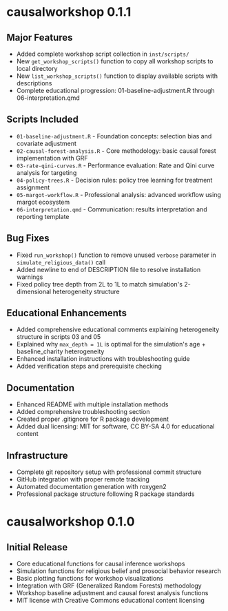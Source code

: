 # causalworkshop 0.1.1

## Major Features

* Added complete workshop script collection in `inst/scripts/`
* New `get_workshop_scripts()` function to copy all workshop scripts to local directory
* New `list_workshop_scripts()` function to display available scripts with descriptions
* Complete educational progression: 01-baseline-adjustment.R through 06-interpretation.qmd

## Scripts Included

* `01-baseline-adjustment.R` - Foundation concepts: selection bias and covariate adjustment
* `02-causal-forest-analysis.R` - Core methodology: basic causal forest implementation with GRF
* `03-rate-qini-curves.R` - Performance evaluation: Rate and Qini curve analysis for targeting
* `04-policy-trees.R` - Decision rules: policy tree learning for treatment assignment
* `05-margot-workflow.R` - Professional analysis: advanced workflow using margot ecosystem
* `06-interpretation.qmd` - Communication: results interpretation and reporting template

## Bug Fixes

* Fixed `run_workshop()` function to remove unused `verbose` parameter in `simulate_religious_data()` call
* Added newline to end of DESCRIPTION file to resolve installation warnings
* Fixed policy tree depth from 2L to 1L to match simulation's 2-dimensional heterogeneity structure

## Educational Enhancements

* Added comprehensive educational comments explaining heterogeneity structure in scripts 03 and 05
* Explained why `max_depth = 1L` is optimal for the simulation's age + baseline_charity heterogeneity
* Enhanced installation instructions with troubleshooting guide
* Added verification steps and prerequisite checking

## Documentation

* Enhanced README with multiple installation methods
* Added comprehensive troubleshooting section
* Created proper .gitignore for R package development
* Added dual licensing: MIT for software, CC BY-SA 4.0 for educational content

## Infrastructure

* Complete git repository setup with professional commit structure
* GitHub integration with proper remote tracking
* Automated documentation generation with roxygen2
* Professional package structure following R package standards

# causalworkshop 0.1.0

## Initial Release

* Core educational functions for causal inference workshops
* Simulation functions for religious belief and prosocial behavior research
* Basic plotting functions for workshop visualizations
* Integration with GRF (Generalized Random Forests) methodology
* Workshop baseline adjustment and causal forest analysis functions
* MIT license with Creative Commons educational content licensing